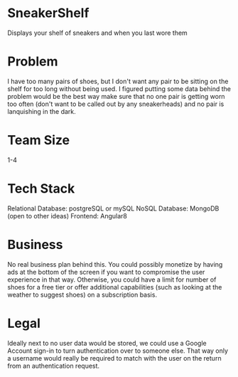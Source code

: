 # SneakerShelf
Displays your shelf of sneakers and when you last wore them

# Problem
I have too many pairs of shoes, but I don't want any pair to be sitting on the shelf for too long without being used. I figured putting some data behind the problem would be the best way make sure that no one pair is getting worn too often (don't want to be called out by any sneakerheads) and no pair is lanquishing in the dark.

# Team Size
1-4

# Tech Stack
Relational Database: postgreSQL or mySQL
NoSQL Database: MongoDB (open to other ideas)
Frontend: Angular8

# Business
No real business plan behind this. You could possibly monetize by having ads at the bottom of the screen if you want to compromise the user experience in that way. Otherwise, you could have a limit for number of shoes for a free tier or offer additional capabilities (such as looking at the weather to suggest shoes) on a subscription basis.

# Legal
Ideally next to no user data would be stored, we could use a Google Account sign-in to turn authentication over to someone else. That way only a username would really be required to match with the user on the return from an authentication request. 


